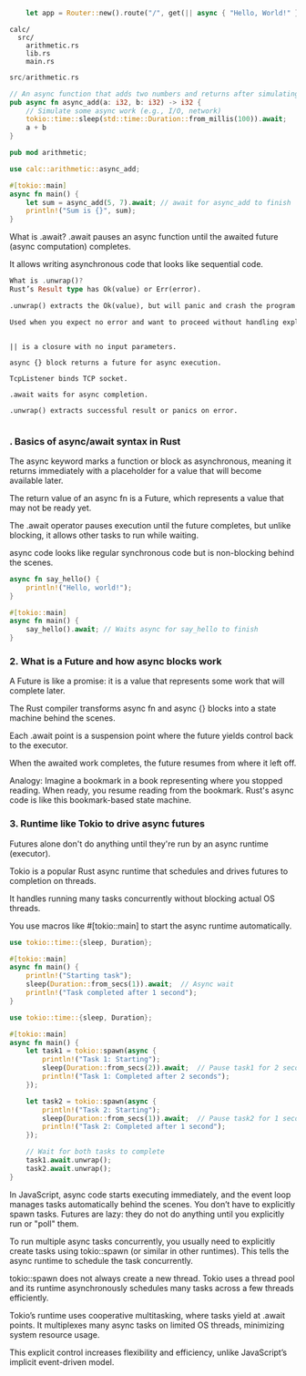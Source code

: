```rust
    let app = Router::new().route("/", get(|| async { "Hello, World!" }));

```

```text
calc/
  src/
    arithmetic.rs
    lib.rs
    main.rs
```

```rust
src/arithmetic.rs

// An async function that adds two numbers and returns after simulating delay
pub async fn async_add(a: i32, b: i32) -> i32 {
    // Simulate some async work (e.g., I/O, network)
    tokio::time::sleep(std::time::Duration::from_millis(100)).await;
    a + b
}

```

```rust
pub mod arithmetic;

```

```rust
use calc::arithmetic::async_add;

#[tokio::main]
async fn main() {
    let sum = async_add(5, 7).await; // await for async_add to finish
    println!("Sum is {}", sum);
}
```

What is .await?
.await pauses an async function until the awaited future (async computation) completes.

It allows writing asynchronous code that looks like sequential code.

```rust
What is .unwrap()?
Rust’s Result type has Ok(value) or Err(error).

.unwrap() extracts the Ok(value), but will panic and crash the program if called on an Err.

Used when you expect no error and want to proceed without handling explicitly.
```

```text

|| is a closure with no input parameters.

async {} block returns a future for async execution.

TcpListener binds TCP socket.

.await waits for async completion.

.unwrap() extracts successful result or panics on error.


```

### . Basics of async/await syntax in Rust

The async keyword marks a function or block as asynchronous, meaning it returns immediately with a placeholder for a value that will become available later.

The return value of an async fn is a Future, which represents a value that may not be ready yet.

The .await operator pauses execution until the future completes, but unlike blocking, it allows other tasks to run while waiting.

async code looks like regular synchronous code but is non-blocking behind the scenes.

```rust
async fn say_hello() {
    println!("Hello, world!");
}

#[tokio::main]
async fn main() {
    say_hello().await; // Waits async for say_hello to finish
}

```

### 2. What is a Future and how async blocks work

A Future is like a promise: it is a value that represents some work that will complete later.

The Rust compiler transforms async fn and async {} blocks into a state machine behind the scenes.

Each .await point is a suspension point where the future yields control back to the executor.

When the awaited work completes, the future resumes from where it left off.

Analogy:
Imagine a bookmark in a book representing where you stopped reading. When ready, you resume reading from the bookmark. Rust's async code is like this bookmark-based state machine.

### 3. Runtime like Tokio to drive async futures

Futures alone don't do anything until they're run by an async runtime (executor).

Tokio is a popular Rust async runtime that schedules and drives futures to completion on threads.

It handles running many tasks concurrently without blocking actual OS threads.

You use macros like #[tokio::main] to start the async runtime automatically.

```rust
use tokio::time::{sleep, Duration};

#[tokio::main]
async fn main() {
    println!("Starting task");
    sleep(Duration::from_secs(1)).await;  // Async wait
    println!("Task completed after 1 second");
}

```

```rust
use tokio::time::{sleep, Duration};

#[tokio::main]
async fn main() {
    let task1 = tokio::spawn(async {
        println!("Task 1: Starting");
        sleep(Duration::from_secs(2)).await;  // Pause task1 for 2 seconds
        println!("Task 1: Completed after 2 seconds");
    });

    let task2 = tokio::spawn(async {
        println!("Task 2: Starting");
        sleep(Duration::from_secs(1)).await;  // Pause task2 for 1 second
        println!("Task 2: Completed after 1 second");
    });

    // Wait for both tasks to complete
    task1.await.unwrap();
    task2.await.unwrap();
}

```

In JavaScript, async code starts executing immediately, and the event loop manages tasks automatically behind the scenes. You don’t have to explicitly spawn tasks.
Futures are lazy: they do not do anything until you explicitly run or "poll" them.

To run multiple async tasks concurrently, you usually need to explicitly create tasks using tokio::spawn (or similar in other runtimes). This tells the async runtime to schedule the task concurrently.

tokio::spawn does not always create a new thread. Tokio uses a thread pool and its runtime asynchronously schedules many tasks across a few threads efficiently.

Tokio’s runtime uses cooperative multitasking, where tasks yield at .await points. It multiplexes many async tasks on limited OS threads, minimizing system resource usage.

This explicit control increases flexibility and efficiency, unlike JavaScript’s implicit event-driven model.
